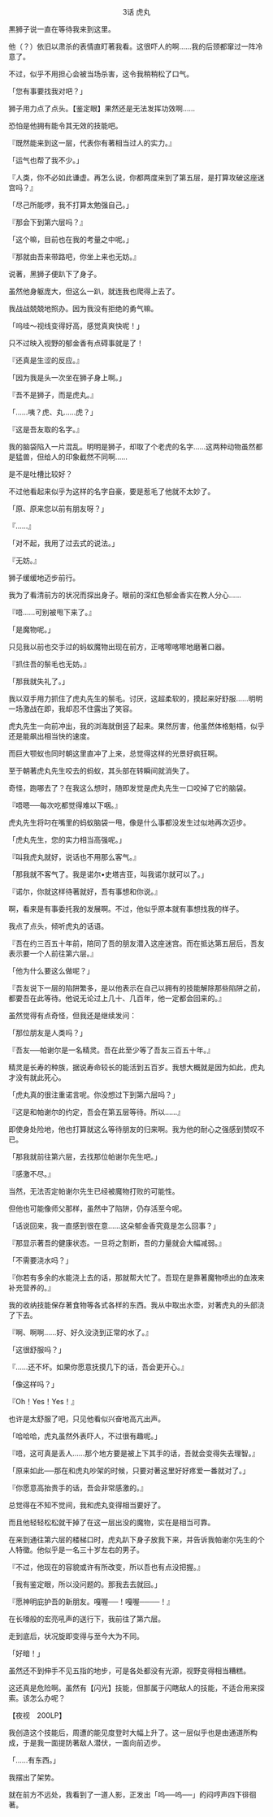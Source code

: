 <p align="center">3话 虎丸</p>

黒狮子说一直在等待我来到这里。

他（？）依旧以肃杀的表情直盯著我看。这很吓人的啊……我的后颈都窜过一阵冷意了。

不过，似乎不用担心会被当场杀害，这令我稍稍松了口气。

「您有事要找我对吧？」

狮子用力点了点头。【鉴定眼】果然还是无法发挥功效啊……

恐怕是他拥有能令其无效的技能吧。

『既然能来到这一层，代表你有著相当过人的实力。』

「运气也帮了我不少。」

『人类，你不必如此谦虚。再怎么说，你都两度来到了第五层，是打算攻破这座迷宫吗？』

「尽己所能啰，我不打算太勉强自己。」

『那会下到第六层吗？』

「这个嘛，目前也在我的考量之中呢。」

『那就由吾来带路吧，你坐上来也无妨。』

说著，黑狮子便趴下了身子。

虽然他身躯庞大，但这么一趴，就连我也爬得上去了。

我战战兢兢地照办。因为我没有拒绝的勇气嘛。

「呜哇～视线变得好高，感觉真爽快呢！」

只不过映入视野的郁金香有点碍事就是了！

『还真是生涩的反应。』

「因为我是头一次坐在狮子身上啊。」

『吾不是狮子，而是虎丸。』

「……咦？虎、丸……虎？」

『这是吾友取的名字。』

我的脑袋陷入一片混乱。明明是狮子，却取了个老虎的名字……这两种动物虽然都是猛兽，但给人的印象截然不同啊……

是不是吐槽比较好？

不过他看起来似乎为这样的名字自豪，要是惹毛了他就不太妙了。

「原、原来您以前有朋友呀？」

『……』

「对不起，我用了过去式的说法。」

『无妨。』

狮子缓缓地迈步前行。

我为了看清前方的状况而探出身子。眼前的深红色郁金香实在教人分心……

『唔……可别被甩下来了。』

「是魔物呢。」

只见我以前也交手过的蚂蚁魔物出现在前方，正喀嚓喀嚓地磨著口器。

『抓住吾的鬃毛也无妨。』

「那我就失礼了。」

我以双手用力抓住了虎丸先生的鬃毛。讨厌，这超柔软的，摸起来好舒服……明明一场激战在即，我却忍不住露出了笑容。

虎丸先生一向前冲出，我的浏海就倒竖了起来。果然厉害，他虽然体格魁梧，似乎还是能飙出相当快的速度。

而巨大颚蚁也同时朝这里直冲了上来，总觉得这样的光景好疯狂啊。

至于朝著虎丸先生咬去的蚂蚁，其头部在转瞬间就消失了。

奇怪，跑哪去了？在我这么想时，随即发觉是虎丸先生一口咬掉了它的脑袋。

『唔嗯──每次吃都觉得难以下咽。』

虎丸先生将叼在嘴里的蚂蚁脑袋一甩，像是什么事都没发生过似地再次迈步。

「虎丸先生，您的实力相当高强呢。」

『叫我虎丸就好，说话也不用那么客气。』

「那我就不客气了。我是诺尔•史塔吉亚，叫我诺尔就可以了。」

『诺尔，你就这样待著就好，吾有事想和你说。』

啊，看来是有事委托我的发展啊。不过，他似乎原本就有事想找我的样子。

我点了点头，倾听虎丸的话语。

『吾在约三百五十年前，陪同了吾的朋友潜入这座迷宫。而在抵达第五层后，吾友表示要一个人前往第六层。』

「他为什么要这么做呢？」

『吾友说下一层的陷阱繁多，是以他表示在自己以拥有的技能解除那些陷阱之前，都要吾在此等待。他说无论过上几十、几百年，他一定都会回来的。』

虽然觉得有点奇怪，但我还是继续发问：

「那位朋友是人类吗？」

『吾友──帕谢尔是一名精灵。吾在此至少等了吾友三百五十年。』

精灵是长寿的种族，据说寿命较长的能活到五百岁。我想大概就是因为如此，虎丸才没有就此死心。

「虎丸真的很注重诺言呢。你没想过下到第六层吗？」

『这是和帕谢尔的约定，吾会在第五层等待。所以……』

即使身处险地，他也打算就这么等待朋友的归来啊。我为他的耐心之强感到赞叹不已。

「那我就前往第六层，去找那位帕谢尔先生吧。」

『感激不尽。』

当然，无法否定帕谢尔先生已经被魔物打败的可能性。

但他也可能像师父那样，虽然中了陷阱，仍存活至今呢。

「话说回来，我一直感到很在意……这朵郁金香究竟是怎么回事？」

『那显示著吾的健康状态。一旦将之割断，吾的力量就会大幅减弱。』

「不需要浇水吗？」

『你若有多余的水能浇上去的话，那就帮大忙了。吾现在是靠著魔物喷出的血液来补充营养的。』

我的收纳技能保存著食物等各式各样的东西。我从中取出水壶，对著虎丸的头部浇了下去。

『啊、啊啊……好、好久没浇到正常的水了。』

「这很舒服吗？」

『……还不坏。如果你愿意抚摸几下的话，吾会更开心。』

「像这样吗？」

『Oh！Yes！Yes！』

也许是太舒服了吧，只见他看似兴奋地高亢出声。

「哈哈哈，虎丸虽然外表吓人，不过很有趣呢。」

『唔，这可真是丢人……那个地方要是被上下其手的话，吾就会变得失去理智。』

「原来如此──那在和虎丸吵架的时候，只要对著这里好好疼爱一番就对了。」

『你愿意高抬贵手的话，吾会非常感激的。』

总觉得在不知不觉间，我和虎丸变得相当要好了。

而且他轻轻松松就干掉了在这一层出没的魔物，实在是相当可靠。

在来到通往第六层的楼梯口时，虎丸趴下身子放我下来，并告诉我帕谢尔先生的个人特徵。他似乎是一名三十岁左右的男子。

『不过，他现在的容貌或许有所改变，所以吾也有点没把握。』

「我有鉴定眼，所以没问题的。那我去去就回。」

『愿神明庇护吾的新朋友。嘎喔──！嘎喔────！』

在长嚎般的宏亮吼声的送行下，我前往了第六层。

走到底后，状况旋即变得与至今大为不同。

「好暗！」

虽然还不到伸手不见五指的地步，可是各处都没有光源，视野变得相当糟糕。

这还真是危险啊。虽然有【闪光】技能，但那属于闪瞎敌人的技能，不适合用来探索。该怎么办呢？

【夜视　200LP】

我创造这个技能后，周遭的能见度登时大幅上升了。这一层似乎也是由通道所构成，于是我一面提防著敌人潜伏，一面向前迈步。

「……有东西。」

我摆出了架势。

就在前方不远处，我看到了一道人影，正发出「呜──呜──」的闷哼声四下徘徊著。

